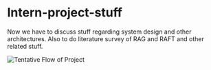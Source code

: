 # Intern-project-stuff
Now we have to discuss stuff regarding system design and other architectures. Also to do literature survey of RAG and RAFT and other related stuff. 


![Tentative Flow of Project]('/project-flowchart.jpg')
